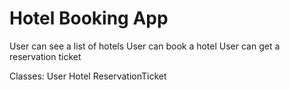 # Hotel Booking App

User can see a list of hotels
User can book a hotel
User can get a reservation ticket

Classes:
User
Hotel
ReservationTicket